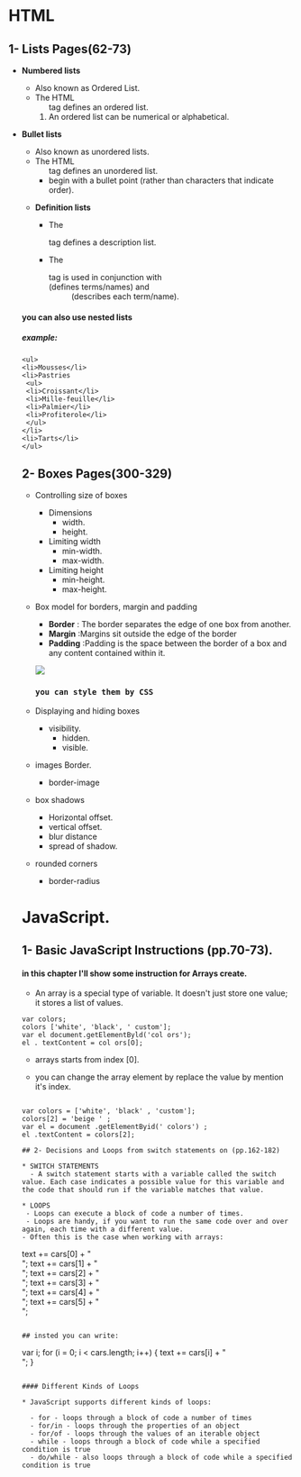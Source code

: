 # HTML
## 1- Lists Pages(62-73)
  * **Numbered lists**
    
    - Also known as Ordered List.
    - The HTML <ol> tag defines an ordered list. 
    - An ordered list can be numerical or alphabetical.
  * **Bullet lists**
    - Also known as unordered lists.
    - The HTML <ul> tag defines an unordered list.
    - begin with a bullet point (rather than characters that indicate order).
  * **Definition lists** 
    - The <dl> tag defines a description list.

    - The <dl> tag is used in conjunction with <dt> (defines terms/names) and <dd> (describes each term/name). 

#### you can also use nested lists 
##### example:
```
<ul>
<li>Mousses</li>
<li>Pastries
 <ul>
 <li>Croissant</li>
 <li>Mille-feuille</li>
 <li>Palmier</li>
 <li>Profiterole</li>
 </ul>
</li>
<li>Tarts</li>
</ul>
```

## 2- Boxes Pages(300-329)
* Controlling size of boxes
  * Dimensions
    - width.
    - height.
  * Limiting width
    - min-width.
    - max-width.
  * Limiting height
    - min-height.
    - max-height.
* Box model for borders, margin and padding
  - **Border** : The border separates the edge of one box from another.
  - **Margin** :Margins sit outside the edge of the border
  - **Padding** :Padding is the space between the border of a box and any content contained within it.

  ![](https://i0.wp.com/css-tricks.com/wp-content/uploads/2016/01/AT-box-model.png) 
  ### `you can style them by CSS `
* Displaying and hiding boxes
  - visibility.
    * hidden.
    * visible.
* images Border.
  - border-image 
* box shadows
  - Horizontal offset.
  - vertical offset.
  - blur distance
  - spread of shadow.

* rounded corners
  - border-radius


# JavaScript.
## 1- Basic JavaScript Instructions (pp.70-73).
#### in this chapter I'll show some instruction for Arrays create.
  - An array is a special type of variable. It doesn't just store one value; it stores a list of values. 

  ```
var colors; 
colors ['white', 'black', ' custom']; 
var el document.getElementByld('col ors'); 
el . textContent = col ors[O]; 
 ```
 - arrays starts from index [0].

  - you can change the array element by replace the value by mention it's index.
  ```
  
  var colors = ['white', 'black' , 'custom']; 
colors[2] = 'beige ' ; 
var el = document .getElementByid(' colors') ; 
el .textContent = colors[2]; 

## 2- Decisions and Loops from switch statements on (pp.162-182)

  * SWITCH STATEMENTS 
    - A switch statement starts with a variable called the switch value. Each case indicates a possible value for this variable and the code that should run if the variable matches that value. 

* LOOPS 
   - Loops can execute a block of code a number of times.
   - Loops are handy, if you want to run the same code over and over again, each time with a different value.
  - Often this is the case when working with arrays:

```
 text += cars[0] + "<br>";
text += cars[1] + "<br>";
text += cars[2] + "<br>";
text += cars[3] + "<br>";
text += cars[4] + "<br>";
text += cars[5] + "<br>";
```

## insted you can write:
```
var i;
for (i = 0; i < cars.length; i++) {
  text += cars[i] + "<br>";
}
```

#### Different Kinds of Loops

* JavaScript supports different kinds of loops:

  - for - loops through a block of code a number of times
  - for/in - loops through the properties of an object
  - for/of - loops through the values of an iterable object
  - while - loops through a block of code while a specified condition is true
  - do/while - also loops through a block of code while a specified condition is true








